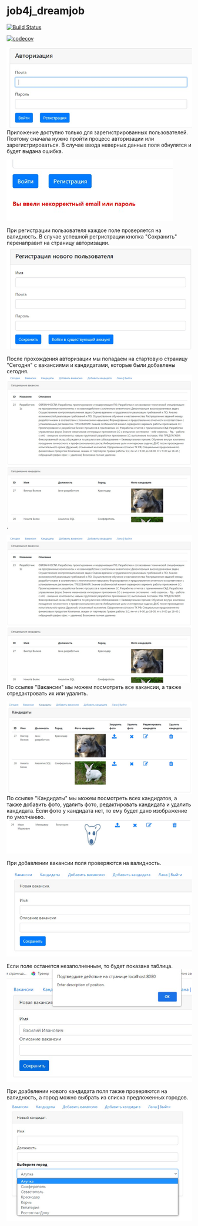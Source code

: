 # job4j_dreamjob

[![Build Status](https://app.travis-ci.com/lanasergeeva/job4j_dreamjob.svg?branch=master)](https://app.travis-ci.com/lanasergeeva/job4j_dreamjob)

[![codecov](https://codecov.io/gh/lanasergeeva/job4j_dreamjob/branch/master/graph/badge.svg?token=B7WQ471USN)](https://codecov.io/gh/lanasergeeva/job4j_dreamjob)

![alt text](https://github.com/lanasergeeva/job4j_dreamjob/blob/master/src/main/java/dream/img/log1.jpg)
Приложение доступно только для зарегистрированных пользователей. Поэтому сначала нужно пройти процесс авторизации или зарегистрироваться.
В случае ввода неверных данных поля обнулятся и будет выдана ошибка.

![alt text](https://github.com/lanasergeeva/job4j_dreamjob/blob/master/src/main/java/dream/img/valauth.jpg)

При регистрации пользователя каждое поле проверяется на валидность.
В случае успешной регристрации кнопка "Сохранить" перенаправит на страницу авторизации.
![alt text](https://github.com/lanasergeeva/job4j_dreamjob/blob/master/src/main/java/dream/img/auth1.jpg)

После прохождения авторизации мы попадаем на стартовую страницу "Сегодня" с вакансиями и кандидатами, которые были добавлены сегодня.
![alt text](https://github.com/lanasergeeva/job4j_dreamjob/blob/master/src/main/java/dream/img/today.jpg).

![alt text](https://github.com/lanasergeeva/job4j_dreamjob/blob/master/src/main/java/dream/img/today.jpg)
По ссылке "Вакансии" мы можем посмотреть все вакансии, а также отредактровать их или удалить.

![alt text](https://github.com/lanasergeeva/job4j_dreamjob/blob/master/src/main/java/dream/img/cand.jpg)
По ссылке "Кандидаты" мы можем посмотреть всех кандидатов, а также добавить фото, удалить фото, редактировать кандидата и удалить кандидата.
Если фото у кандидата нет, то ему будет дано изображение по умолчанию.
![alt text](https://github.com/lanasergeeva/job4j_dreamjob/blob/master/src/main/java/dream/img/anon.jpg)

При добавлении вакансии поля проверяются на валидность. 
![alt text](https://github.com/lanasergeeva/job4j_dreamjob/blob/master/src/main/java/dream/img/addjob.jpg)

Если поле останется незаполненным,
то будет показана таблица.
![alt text](https://github.com/lanasergeeva/job4j_dreamjob/blob/master/src/main/java/dream/img/valjob.jpg)

При доабвлении нового кандидата поля также проверяются на валидность, а город можно выбрать из списка предложенных городов.
![alt text](https://github.com/lanasergeeva/job4j_dreamjob/blob/master/src/main/java/dream/img/addcand.jpg)


